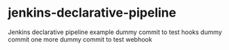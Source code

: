 # jenkins-declarative-pipeline

Jenkins declarative pipeline example
dummy commit to test hooks 
dummy commit
one more dummy commit to test webhook
